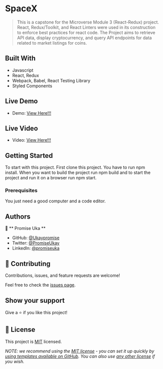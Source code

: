 # SpaceX

> This is a capstone for the Microverse Module 3 (React-Redux) project. React, Redux/Toolkit, and React Linters were used in its construction to enforce best practices for react code. The Project aims to retrieve API data, display cryptocurrency, and query API endpoints for data related to market listings for coins.


## Built With

- Javascript
- React, Redux
- Webpack, Babel, React Testing Library
- Styled Components

## Live Demo
- Demo: [View Here!!!](https://www.loom.com/share/1bb909ddd99a4143b5187c3129c3ab04)
## Live Video
- Video: [View Here!!!](https://www.loom.com/share/1bb909ddd99a4143b5187c3129c3ab04)
## Getting Started

To start with this project. First clone this project. You have to run npm install. When you want to build the project run npm build and to start the project and run it on a browser run npm start. 

### Prerequisites

You just need a good computer and a code editor. 

## Authors

👤 ** Promise Uka **

- GitHub: [@Ukaypromise](https://github.com/Ukaypromise)
- Twitter: [@PromiseUkay](https://twitter.com/PromiseUkay)
- LinkedIn: [@promiseuka](https://www.linkedin.com/in/promiseuka/)

## 🤝 Contributing

Contributions, issues, and feature requests are welcome!

Feel free to check the [issues page](https://github.com/wadaudzai/math-magicians/issues).

## Show your support

Give a ⭐️ if you like this project!

## 📝 License

This project is [MIT](./LICENSE) licensed.

_NOTE: we recommend using the [MIT license](https://choosealicense.com/licenses/mit/) - you can set it up quickly by [using templates available on GitHub](https://docs.github.com/en/communities/setting-up-your-project-for-healthy-contributions/adding-a-license-to-a-repository). You can also use [any other license](https://choosealicense.com/licenses/) if you wish._